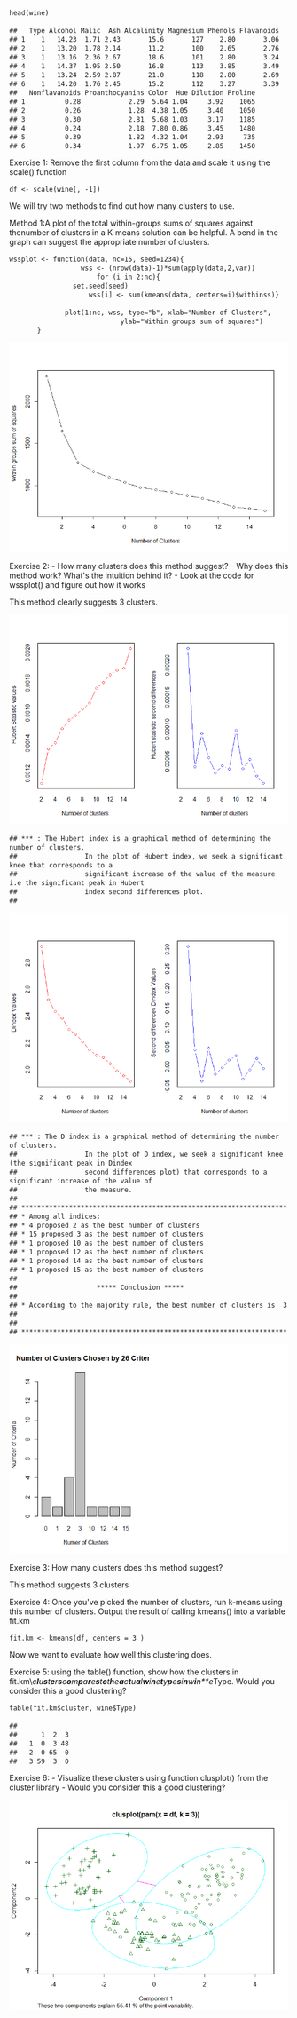     head(wine)

    ##   Type Alcohol Malic  Ash Alcalinity Magnesium Phenols Flavanoids
    ## 1    1   14.23  1.71 2.43       15.6       127    2.80       3.06
    ## 2    1   13.20  1.78 2.14       11.2       100    2.65       2.76
    ## 3    1   13.16  2.36 2.67       18.6       101    2.80       3.24
    ## 4    1   14.37  1.95 2.50       16.8       113    3.85       3.49
    ## 5    1   13.24  2.59 2.87       21.0       118    2.80       2.69
    ## 6    1   14.20  1.76 2.45       15.2       112    3.27       3.39
    ##   Nonflavanoids Proanthocyanins Color  Hue Dilution Proline
    ## 1          0.28            2.29  5.64 1.04     3.92    1065
    ## 2          0.26            1.28  4.38 1.05     3.40    1050
    ## 3          0.30            2.81  5.68 1.03     3.17    1185
    ## 4          0.24            2.18  7.80 0.86     3.45    1480
    ## 5          0.39            1.82  4.32 1.04     2.93     735
    ## 6          0.34            1.97  6.75 1.05     2.85    1450

Exercise 1: Remove the first column from the data and scale it using the
scale() function

    df <- scale(wine[, -1])

We will try two methods to find out how many clusters to use.

Method 1:A plot of the total within-groups sums of squares against
thenumber of clusters in a K-means solution can be helpful. A bend in
the graph can suggest the appropriate number of clusters.

    wssplot <- function(data, nc=15, seed=1234){
                      wss <- (nrow(data)-1)*sum(apply(data,2,var))
                          for (i in 2:nc){
                    set.seed(seed)
                        wss[i] <- sum(kmeans(data, centers=i)$withinss)}
                        
                  plot(1:nc, wss, type="b", xlab="Number of Clusters",
                                ylab="Within groups sum of squares")
           }

![](README_files/figure-markdown_strict/unnamed-chunk-4-1.png)

Exercise 2: - How many clusters does this method suggest? - Why does
this method work? What's the intuition behind it? - Look at the code for
wssplot() and figure out how it works

This method clearly suggests 3 clusters.

![](README_files/figure-markdown_strict/unnamed-chunk-6-1.png)

    ## *** : The Hubert index is a graphical method of determining the number of clusters.
    ##                 In the plot of Hubert index, we seek a significant knee that corresponds to a 
    ##                 significant increase of the value of the measure i.e the significant peak in Hubert
    ##                 index second differences plot. 
    ## 

![](README_files/figure-markdown_strict/unnamed-chunk-6-2.png)

    ## *** : The D index is a graphical method of determining the number of clusters. 
    ##                 In the plot of D index, we seek a significant knee (the significant peak in Dindex
    ##                 second differences plot) that corresponds to a significant increase of the value of
    ##                 the measure. 
    ##  
    ## ******************************************************************* 
    ## * Among all indices:                                                
    ## * 4 proposed 2 as the best number of clusters 
    ## * 15 proposed 3 as the best number of clusters 
    ## * 1 proposed 10 as the best number of clusters 
    ## * 1 proposed 12 as the best number of clusters 
    ## * 1 proposed 14 as the best number of clusters 
    ## * 1 proposed 15 as the best number of clusters 
    ## 
    ##                    ***** Conclusion *****                            
    ##  
    ## * According to the majority rule, the best number of clusters is  3 
    ##  
    ##  
    ## *******************************************************************

![](README_files/figure-markdown_strict/unnamed-chunk-6-3.png)

Exercise 3: How many clusters does this method suggest?

This method suggests 3 clusters

Exercise 4: Once you've picked the number of clusters, run k-means using
this number of clusters. Output the result of calling kmeans() into a
variable fit.km

    fit.km <- kmeans(df, centers = 3 )

Now we want to evaluate how well this clustering does.

Exercise 5: using the table() function, show how the clusters in
fit.km\\*c**l**u**s**t**e**r**s**c**o**m**p**a**r**e**s**t**o**t**h**e**a**c**t**u**a**l**w**i**n**e**t**y**p**e**s**i**n**w**i**n**e*Type.
Would you consider this a good clustering?

    table(fit.km$cluster, wine$Type)

    ##    
    ##      1  2  3
    ##   1  0  3 48
    ##   2  0 65  0
    ##   3 59  3  0

Exercise 6: - Visualize these clusters using function clusplot() from
the cluster library - Would you consider this a good clustering?

![](README_files/figure-markdown_strict/unnamed-chunk-9-1.png)
